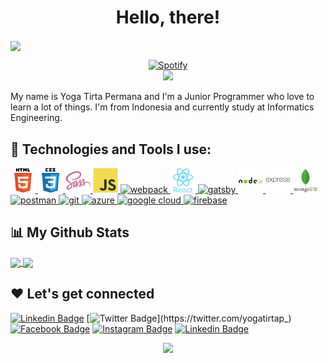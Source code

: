 <div align="center">
    <h1> Hello, there! </h1>
</div>

<div>
    <img src="https://komarev.com/ghpvc/?username=yoga-tirta&&style=flat-square" align="center" />
</div> 

<div align="center">
<!-- <img src="https://rishavanand.github.io/static/images/greetings.gif" align="center" style="width: 80%" /> -->

[![Spotify](https://spotify-github-profile.vercel.app/api/view?uid=31ofkg7oqoqcgrx2nq4nnpnjbc2q&cover_image=true&theme=novatorem&show_offline=false&background_color=121212&interchange=false&bar_color=53b14f&bar_color_cover=false)](https://open.spotify.com/user/31ofkg7oqoqcgrx2nq4nnpnjbc2q) <br>
<img src="https://media.giphy.com/media/Vuw9m5wXviFIQ/source.gif" width="290" height="auto" />
</div>

My name is Yoga Tirta Permana and I'm a Junior Programmer who love to learn a lot of things. I'm from Indonesia and currently study at Informatics Engineering.

<h2 align="left">🔧 Technologies and Tools I use:</h2>
<p align="left">
    <a href="https://www.w3.org/html/" target="_blank"> <img src="https://raw.githubusercontent.com/devicons/devicon/master/icons/html5/html5-original-wordmark.svg" alt="html5" width="40" height="40"/> </a>
    <a href="https://www.w3schools.com/css/" target="_blank"> <img src="https://raw.githubusercontent.com/devicons/devicon/master/icons/css3/css3-original-wordmark.svg" alt="css3" width="40" height="40"/> </a>
<a href="https://sass-lang.com" target="_blank"> <img src="https://raw.githubusercontent.com/devicons/devicon/master/icons/sass/sass-original.svg" alt="sass" width="40" height="40"/> </a>
    <a href="https://developer.mozilla.org/en-US/docs/Web/JavaScript" target="_blank"> <img src="https://raw.githubusercontent.com/devicons/devicon/master/icons/javascript/javascript-original.svg" alt="javascript" width="40" height="40"/> </a>
<a href="https://webpack.js.org/" target="_blank"> <img src="https://www.vectorlogo.zone/logos/js_webpack/js_webpack-icon.svg" alt="webpack" width="40" height="40"/> </a>
<a href="https://reactjs.org/" target="_blank"> <img src="https://raw.githubusercontent.com/devicons/devicon/master/icons/react/react-original-wordmark.svg" alt="react" width="40" height="40"/> </a>
<a href="https://www.gatsbyjs.com/" target="_blank"> <img src="https://www.vectorlogo.zone/logos/gatsbyjs/gatsbyjs-icon.svg" alt="gatsby" width="40" height="40"/> </a>
      <a href="https://nodejs.org" target="_blank"> <img src="https://raw.githubusercontent.com/devicons/devicon/master/icons/nodejs/nodejs-original-wordmark.svg" alt="nodejs" width="40" height="40"/> </a>
    <a href="https://expressjs.com" target="_blank"> <img src="https://raw.githubusercontent.com/devicons/devicon/master/icons/express/express-original-wordmark.svg" alt="express" width="40" height="40"/> </a>
    <a href="https://www.mongodb.com/" target="_blank"> <img src="https://raw.githubusercontent.com/devicons/devicon/master/icons/mongodb/mongodb-original-wordmark.svg" alt="mongodb" width="40" height="40"/> </a>
<a href="https://www.postman.com/" target="_blank"> <img src="https://www.vectorlogo.zone/logos/getpostman/getpostman-icon.svg" alt="postman" width="40" height="40"/> </a>
<a href="https://git-scm.com/" target="_blank"> <img src="https://www.vectorlogo.zone/logos/git-scm/git-scm-icon.svg" alt="git" width="40" height="40"/> </a>
<a href="https://azure.microsoft.com/en-us/" target="_blank"> <img src="https://www.vectorlogo.zone/logos/microsoft_azure/microsoft_azure-icon.svg" alt="azure" width="40" height="40"/> </a>
 <a href="https://cloud.google.com/" target="_blank"> <img src="https://www.vectorlogo.zone/logos/google_cloud/google_cloud-icon.svg" alt="google cloud" width="40" height="40"/> </a>
 <a href="https://firebase.google.com/" target="_blank"> <img src="https://www.vectorlogo.zone/logos/firebase/firebase-icon.svg" alt="firebase" width="40" height="40"/> </a>
    </p>

<!-- stats -->
<h2 align="left">📊 My Github Stats</h2>

<a href="https://github.com/yoga-tirta">
  <img align="center" src="https://github-readme-stats.vercel.app/api?username=yoga-tirta&count_private=true&show_icons=true&theme=react" />
</a>
<a href="https://github.com/yoga-tirta">
  <img align="center" src="https://github-readme-stats.vercel.app/api/top-langs/?username=yoga-tirta&layout=compact&theme=react&langs_count=8" />
</a>

<!-- social -->
<h2 align="left">❤️ Let's get connected</h2>

[![Linkedin Badge](https://img.shields.io/badge/-Yoga&nbsp;Tirta-blue?style=flat-square&logo=Linkedin&logoColor=white&link=https://www.linkedin.com/in/yoga-tirta-6707721b0/)](https://www.linkedin.com/in/yoga-tirta-6707721b0/) 
[![Twitter Badge](https://img.shields.io/badge/-@yogatirtap_-1ca0f1?style=flat-square&labelColor=1ca0f1&logo=twitter&logoColor=white&link=https://twitter.com/yogatirtap_)](https://twitter.com/yogatirtap_) 
[![Facebook Badge](https://img.shields.io/badge/-Yoga&nbsp;Tirta&nbsp;Permana-3b5998?style=flat-square&labelColor=3b5998&logo=facebook&logoColor=white&link=https://www.facebook.com/yogatirtapermana552)](https://www.facebook.com/yogatirtapermana552)
[![Instagram Badge](https://img.shields.io/badge/-@hi.yogatirta-D7008A?style=flat-square&labelColor=D7008A&logo=Instagram&logoColor=white&link=https://www.instagram.com/hi.yogatirta/)](https://www.instagram.com/hi.yogatirta/)
[![Linkedin Badge](https://img.shields.io/badge/-My&nbsp;Website-blueviolet?style=flat-square&logo=appveyor&logoColor=white&link=https://yoga-tirta.github.io/)](https://yoga-tirta.github.io/)

<div align="center">
    <img src="https://github.com/SP-XD/SP-XD/blob/main/images/dino_rounded.gif?raw=true" href="https://github.com/SP-XD" width="75%"/><br>
</div>
